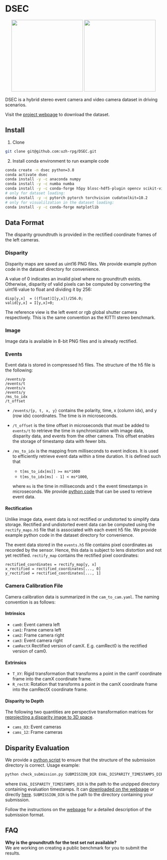 # DSEC

<p align="center">
   <img src="http://rpg.ifi.uzh.ch/img/datasets/dsec/setup_description.png" height="230"/>
   <img src="http://rpg.ifi.uzh.ch/img/datasets/dsec/dataset_example.png" height="230"/>
</p>

DSEC is a hybrid stereo event camera and video camera dataset in driving scenarios.

Visit the [project webpage](https://dsec.ifi.uzh.ch/) to download the dataset.

## Install

1. Clone

```bash
git clone git@github.com:uzh-rpg/DSEC.git
```

2. Install conda environment to run example code
```bash
conda create -n dsec python=3.8
conda activate dsec
conda install -y -c anaconda numpy
conda install -y -c numba numba
conda install -y -c conda-forge h5py blosc-hdf5-plugin opencv scikit-video tqdm prettytable
# only for dataset loading:
conda install -y -c pytorch pytorch torchvision cudatoolkit=10.2
# only for visualilzation in the dataset loading:
conda install -y -c conda-forge matplotlib
```

## Data Format
The disparity groundtruth is provided in the rectified coordinate frames of the left cameras.

### Disparity

Disparity maps are saved as uint16 PNG files. We provide example python code in the dataset directory for convenience.

A value of 0 indicates an invalid pixel where no groundtruth exists.
Otherwise, disparity of valid pixels can be computed by converting the uint16 value to float and dividing it by 256:

```
disp[y,x]  = ((float)I[y,x])/256.0;
valid[y,x] = I[y,x]>0;
```

The reference view is the left event or rgb global shutter camera respectively. This is the same convention as the KITTI stereo benchmark.

### Image
Image data is available in 8-bit PNG files and is already rectified.
### Events
Event data is stored in compressed h5 files. The structure of the h5 file is the following:

```
/events/p
/events/t
/events/x
/events/y
/ms_to_idx
/t_offset
```

- `/events/{p, t, x, y}` contains the polarity, time, x (column idx), and y (row idx) coordinates. The time is in microseconds.
- `/t_offset` is the time offset in microseconds that must be added to `events/t` to retrieve the time in synchronization with image data, disparity data, and events from the other camera. This offset enables the storage of timestamp data with fewer bits.
- `/ms_to_idx` is the mapping from milliseconds to event indices. It is used to efficiently retrieve event data within a time duration.  It is defined such that
  - `t[ms_to_idx[ms]] >= ms*1000`
  - `t[ms_to_idx[ms] - 1] < ms*1000`,

  where `ms` is the time in milliseconds and `t` the event timestamps in microseconds. We provide [python code](scripts/utils/eventslicer.py) that can be used to retrieve event data.

#### Rectification
Unlike image data, event data is not rectified or undistorted to simplify data storage.
Rectified and undistorted event data can be computed using the `rectify_maps.h5` file that is associated with each event h5 file.
We provide example python code in the dataset directory for convenience.

The event data stored in the `events.h5` file contains pixel coordinates as recorded by the sensor.
Hence, this data is subject to lens distortion and not yet rectified.
`rectify_map` contains the rectified pixel coordinates:

```
rectified_coordinates = rectify_map[y, x]
x_rectified = rectified_coordinates[..., 0]
y_rectified = rectified_coordinates[..., 1]
```
### Camera Calibration File
Camera calibration data is summarized in the `cam_to_cam.yaml`. The naming convention is as follows:

#### Intrinsics
- `cam0`: Event camera left
- `cam1`: Frame camera left
- `cam2`: Frame camera right
- `cam3`: Event camera right
- `camRectX` Rectified version of camX. E.g. camRect0 is the rectified version of cam0.

#### Extrinsics
- `T_XY`: Rigid transformation that transforms a point in the camY coordinate frame into the camX coordinate frame.
- `R_rectX`: Rotation that transforms a point in the camX coordinate frame into the camRectX coordinate frame.

#### Disparity to Depth
The following two quantities are perspective transformation matrices for [reprojecting a disparity image to 3D space](https://docs.opencv.org/4.5.2/d9/d0c/group__calib3d.html#ga1bc1152bd57d63bc524204f21fde6e02).
- `cams_03`: Event cameras
- `cams_12`: Frame cameras

## Disparity Evaluation

We provide a [python script](scripts/check_submission.py) to ensure that the structure of the submission directory is correct.
Usage example:

```Python
python check_submission.py SUBMISSION_DIR EVAL_DISPARITY_TIMESTAMPS_DIR
```

where `EVAL_DISPARITY_TIMESTAMPS_DIR` is the path to the unzipped directory containing evaluation timestamps. It can [downloaded on the webpage](https://dsec.ifi.uzh.ch/dsec-datasets/download/) or directly [here](https://download.ifi.uzh.ch/rpg/DSEC/test_disparity_timestamps.zip).
`SUBMISSION_DIR` is the path to the directory containing your submission.



Follow the instructions on the [webpage](https://dsec.ifi.uzh.ch/disparity-submission-format/) for a detailed description of the submission format.

## FAQ

**Why is the groundtruth for the test set not available?**\
We are working on creating a public benchmark for you to submit the results.
